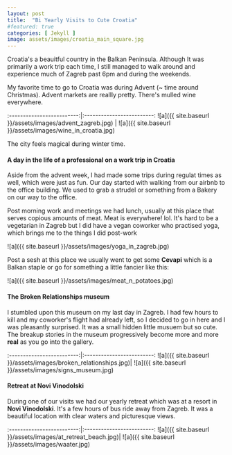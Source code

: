 ```yaml
---
layout: post
title:  "Bi Yearly Visits to Cute Croatia"
#featured: true
categories: [ Jekyll ]
image: assets/images/croatia_main_square.jpg
---
```

Croatia's a beauitful country in the Balkan Peninsula. Although It was primarily a work trip each time, I still managed to walk around and experience much of Zagreb past 6pm and during the weekends.

My favorite time to go to Croatia was during Advent (~ time around Christmas). Advent markets are reallly pretty. There's mulled wine everywhere.

:-------------------------:|:-------------------------:
![a]({{ site.baseurl }}/assets/images/advent_zagreb.jpg) | ![a]({{ site.baseurl }}/assets/images/wine_in_croatia.jpg)

The city feels magical during winter time.


#### A day in the life of a professional on a work trip in Croatia

Aside from the advent week, I had made some trips during regulat times as well, which were just as fun. Our day started with walking from our airbnb to the office building. We used to grab a strudel or something from a Bakery on our way to the office.

Post morning work and meetings we had lunch, usually at this place that serves copious amounts of meat. Meat is everywhere! lol. It's hard to be a vegetarian in Zagreb but I did have a vegan coworker who practised yoga, which brings me to the things I did post-work

![a]({{ site.baseurl }}/assets/images/yoga_in_zagreb.jpg)


Post a sesh at this place we usually went to get some **Cevapi** which is a Balkan staple or go for something a little fancier like this:

![a]({{ site.baseurl }}/assets/images/meat_n_potatoes.jpg)

#### The Broken Relationships museum

I stumbled upon this museum on my last day in Zagreb. I had few hours to kill and my coworker's flight had already left, so I decided to go in here and I was pleasantly surprised. It was a small hidden little musuem but so cute. The breakup stories in the museum progressively become more and more **real** as you go into the gallery.

:-------------------------:|:-------------------------:
![a]({{ site.baseurl }}/assets/images/broken_relationships.jpg)| ![a]({{ site.baseurl }}/assets/images/signs_museum.jpg)


#### Retreat at Novi Vinodolski





During one of our visits we had our yearly retreat which was at a resort in **Novi Vinodolski**. It's a few hours of bus ride away from Zagreb. It was a beautiful location with clear waters and picturesque views.


:-------------------------:|:-------------------------:
![a]({{ site.baseurl }}/assets/images/at_retreat_beach.jpg)| ![a]({{ site.baseurl }}/assets/images/waater.jpg)
